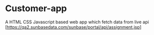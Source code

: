 # Customer-app

A HTML CSS Javascript based web app which fetch data from live api [https://qa2.sunbasedata.com/sunbase/portal/api/assignment.jsp]
